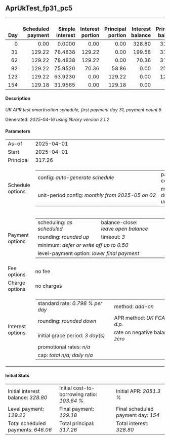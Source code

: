 <h2>AprUkTest_fp31_pc5</h2>
<table>
    <thead style="vertical-align: bottom;">
        <th style="text-align: right;">Day</th>
        <th style="text-align: right;">Scheduled payment</th>
        <th style="text-align: right;">Simple interest</th>
        <th style="text-align: right;">Interest portion</th>
        <th style="text-align: right;">Principal portion</th>
        <th style="text-align: right;">Interest balance</th>
        <th style="text-align: right;">Principal balance</th>
        <th style="text-align: right;">Total simple interest</th>
        <th style="text-align: right;">Total interest</th>
        <th style="text-align: right;">Total principal</th>
    </thead>
    <tr style="text-align: right;">
        <td class="ci00">0</td>
        <td class="ci01" style="white-space: nowrap;">0.00</td>
        <td class="ci02">0.0000</td>
        <td class="ci03">0.00</td>
        <td class="ci04">0.00</td>
        <td class="ci05">328.80</td>
        <td class="ci06">317.26</td>
        <td class="ci07">0.0000</td>
        <td class="ci08">0.00</td>
        <td class="ci09">0.00</td>
    </tr>
    <tr style="text-align: right;">
        <td class="ci00">31</td>
        <td class="ci01" style="white-space: nowrap;">129.22</td>
        <td class="ci02">78.4838</td>
        <td class="ci03">129.22</td>
        <td class="ci04">0.00</td>
        <td class="ci05">199.58</td>
        <td class="ci06">317.26</td>
        <td class="ci07">78.4838</td>
        <td class="ci08">129.22</td>
        <td class="ci09">0.00</td>
    </tr>
    <tr style="text-align: right;">
        <td class="ci00">62</td>
        <td class="ci01" style="white-space: nowrap;">129.22</td>
        <td class="ci02">78.4838</td>
        <td class="ci03">129.22</td>
        <td class="ci04">0.00</td>
        <td class="ci05">70.36</td>
        <td class="ci06">317.26</td>
        <td class="ci07">156.9676</td>
        <td class="ci08">258.44</td>
        <td class="ci09">0.00</td>
    </tr>
    <tr style="text-align: right;">
        <td class="ci00">92</td>
        <td class="ci01" style="white-space: nowrap;">129.22</td>
        <td class="ci02">75.9520</td>
        <td class="ci03">70.36</td>
        <td class="ci04">58.86</td>
        <td class="ci05">0.00</td>
        <td class="ci06">258.40</td>
        <td class="ci07">232.9196</td>
        <td class="ci08">328.80</td>
        <td class="ci09">58.86</td>
    </tr>
    <tr style="text-align: right;">
        <td class="ci00">123</td>
        <td class="ci01" style="white-space: nowrap;">129.22</td>
        <td class="ci02">63.9230</td>
        <td class="ci03">0.00</td>
        <td class="ci04">129.22</td>
        <td class="ci05">0.00</td>
        <td class="ci06">129.18</td>
        <td class="ci07">296.8426</td>
        <td class="ci08">328.80</td>
        <td class="ci09">188.08</td>
    </tr>
    <tr style="text-align: right;">
        <td class="ci00">154</td>
        <td class="ci01" style="white-space: nowrap;">129.18</td>
        <td class="ci02">31.9565</td>
        <td class="ci03">0.00</td>
        <td class="ci04">129.18</td>
        <td class="ci05">0.00</td>
        <td class="ci06">0.00</td>
        <td class="ci07">328.7991</td>
        <td class="ci08">328.80</td>
        <td class="ci09">317.26</td>
    </tr>
</table>
<h4>Description</h4>
<p><i>UK APR test amortisation schedule, first payment day 31, payment count 5</i></p>
<p>Generated: <i>2025-04-16 using library version 2.1.2</i></p>
<h4>Parameters</h4>
<table>
    <tr>
        <td>As-of</td>
        <td>2025-04-01</td>
    </tr>
    <tr>
        <td>Start</td>
        <td>2025-04-01</td>
    </tr>
    <tr>
        <td>Principal</td>
        <td>317.26</td>
    </tr>
    <tr>
        <td>Schedule options</td>
        <td>
            <table>
                <tr>
                    <td>config: <i>auto-generate schedule</i></td>
                    <td>payment count: <i>5</i></td>
                </tr>
                <tr>
                    <td style="white-space: nowrap;">unit-period config: <i>monthly from 2025-05 on 02</i></td>
                    <td>max duration: <i>unlimited</i></td>
                </tr>
            </table>
        </td>
    </tr>
    <tr>
        <td>Payment options</td>
        <td>
            <table>
                <tr>
                    <td>scheduling: <i>as scheduled</i></td>
                    <td>balance-close: <i>leave&nbsp;open&nbsp;balance</i></td>
                </tr>
                <tr>
                    <td>rounding: <i>rounded up</i></td>
                    <td>timeout: <i>3</i></td>
                </tr>
                <tr>
                    <td colspan='2'>minimum: <i>defer&nbsp;or&nbsp;write&nbsp;off&nbsp;up&nbsp;to&nbsp;0.50</i></td>
                </tr>
                <tr>
                    <td colspan='2'>level-payment option: <i>lower&nbsp;final&nbsp;payment</i></td>
                </tr>
            </table>
        </td>
    </tr>
    <tr>
        <td>Fee options</td>
        <td>no fee
        </td>
    </tr>
    <tr>
        <td>Charge options</td>
        <td>no charges
        </td>
    </tr>
    <tr>
        <td>Interest options</td>
        <td>
            <table>
                <tr>
                    <td>standard rate: <i>0.798 % per day</i></td>
                    <td>method: <i>add-on</i></td>
                </tr>
                <tr>
                    <td>rounding: <i>rounded down</i></td>
                    <td>APR method: <i>UK FCA to 1 d.p.</i></td>
                </tr>
                <tr>
                    <td>initial grace period: <i>3 day(s)</i></td>
                    <td>rate on negative balance: <i>zero</i></td>
                </tr>
                <tr>
                    <td colspan="2">promotional rates: <i><i>n/a</i></i></td>
                </tr>
                <tr>
                    <td colspan="2">cap: <i>total <i>n/a</i>; daily <i>n/a</i></td>
                </tr>
            </table>
        </td>
    </tr>
</table>
<h4>Initial Stats</h4>
<table>
    <tr>
        <td>Initial interest balance: <i>328.80</i></td>
        <td>Initial cost-to-borrowing ratio: <i>103.64 %</i></td>
        <td>Initial APR: <i>2051.3 %</i></td>
    </tr>
    <tr>
        <td>Level payment: <i>129.22</i></td>
        <td>Final payment: <i>129.18</i></td>
        <td>Final scheduled payment day: <i>154</i></td>
    </tr>
    <tr>
        <td>Total scheduled payments: <i>646.06</i></td>
        <td>Total principal: <i>317.26</i></td>
        <td>Total interest: <i>328.80</i></td>
    </tr>
</table>
